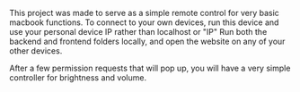 This project was made to serve as a simple remote control for very basic macbook functions. 
To connect to your own devices, run this device and use your personal device IP rather than localhost or "IP" 
Run both the backend and frontend folders locally, and open the website on any of your other devices.

After a few permission requests that will pop up, you will have a very simple controller for brightness and volume. 
